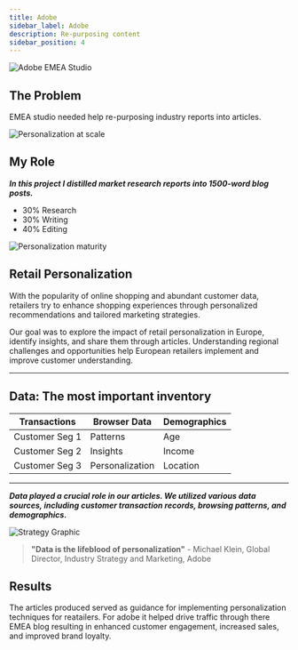```yaml
---
title: Adobe
sidebar_label: Adobe
description: Re-purposing content
sidebar_position: 4
---
```


![Adobe EMEA Studio](/img/adobe3.png)

## The Problem

EMEA studio needed help re-purposing industry reports into articles. 

![Personalization at scale](/img/adobe.png)

## My Role 

  ***In this project I distilled market research reports into 1500-word blog posts.***

 - 30% Research
 - 30% Writing
 - 40% Editing

 ![Personalization maturity](/img/adobe1.png)

## Retail Personalization

With the popularity of online shopping and abundant customer data, retailers try to enhance shopping experiences through personalized recommendations and tailored marketing strategies. 

Our goal was to explore the impact of retail personalization in Europe, identify insights, and share them through articles. Understanding regional challenges and opportunities help European retailers implement and improve customer understanding.

* * *

## Data: The most important inventory 

| Transactions |   Browser Data | Demographics |
| --------------   | -------------- | -------------- |
| Customer Seg 1   | Patterns     | Age     |
| Customer Seg 2   | Insights     | Income    |
| Customer Seg 3   | Personalization     | Location     |

* * *

***Data played a crucial role in our articles.
We utilized various data sources, including customer transaction records, browsing patterns, and demographics.***

![Strategy Graphic](/img/adobe2.png)

> **"Data is the lifeblood of personalization"** - Michael Klein, Global Director, Industry Strategy and Marketing, Adobe

## Results

The articles produced served as guidance for implementing personalization techniques for reatailers. For adobe it helped drive traffic through there EMEA blog resulting in enhanced customer engagement, increased sales, and improved brand loyalty.